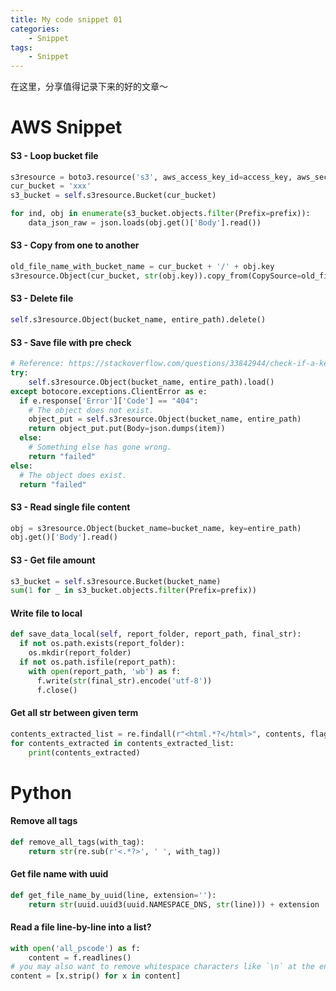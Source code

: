 ```yaml
---
title: My code snippet 01
categories:
    - Snippet
tags:
    - Snippet
---
```

在这里，分享值得记录下来的好的文章～

<!--more-->

# AWS Snippet

#### S3 - Loop bucket file

```python
s3resource = boto3.resource('s3', aws_access_key_id=access_key, aws_secret_access_key=secret_access_key)
cur_bucket = 'xxx'
s3_bucket = self.s3resource.Bucket(cur_bucket)

for ind, obj in enumerate(s3_bucket.objects.filter(Prefix=prefix)):
    data_json_raw = json.loads(obj.get()['Body'].read())
```

#### S3 - Copy from one to another

```python
old_file_name_with_bucket_name = cur_bucket + '/' + obj.key
s3resource.Object(cur_bucket, str(obj.key)).copy_from(CopySource=old_file_name_with_bucket_name)
```

#### S3 - Delete file

```python
self.s3resource.Object(bucket_name, entire_path).delete()
```

#### S3 - Save file with pre check

```python
# Reference: https://stackoverflow.com/questions/33842944/check-if-a-key-exists-in-a-bucket-in-s3-using-boto3
try:
	self.s3resource.Object(bucket_name, entire_path).load()
except botocore.exceptions.ClientError as e:
  if e.response['Error']['Code'] == "404":
    # The object does not exist.
    object_put = self.s3resource.Object(bucket_name, entire_path)
    return object_put.put(Body=json.dumps(item))
  else:
    # Something else has gone wrong.
    return "failed"
else:
  # The object does exist.
  return "failed"
```

#### S3 - Read single file content

```python
obj = s3resource.Object(bucket_name=bucket_name, key=entire_path)
obj.get()['Body'].read()
```

#### S3 - Get file amount

```python
s3_bucket = self.s3resource.Bucket(bucket_name)
sum(1 for _ in s3_bucket.objects.filter(Prefix=prefix))
```

#### Write file to local

```python
def save_data_local(self, report_folder, report_path, final_str):
  if not os.path.exists(report_folder):
    os.mkdir(report_folder)
  if not os.path.isfile(report_path):
    with open(report_path, 'wb') as f:
      f.write(str(final_str).encode('utf-8'))
      f.close()
```



#### Get all str between given term

```python
contents_extracted_list = re.findall(r"<html.*?</html>", contents, flags=re.DOTALL)
for contents_extracted in contents_extracted_list:
    print(contents_extracted)
```


# Python
#### Remove all tags

```python
def remove_all_tags(with_tag):
    return str(re.sub(r'<.*?>', ' ', with_tag))
```



#### Get file name with uuid

```python
def get_file_name_by_uuid(line, extension=''):
    return str(uuid.uuid3(uuid.NAMESPACE_DNS, str(line))) + extension
```


#### Read a file line-by-line into a list?

```python
with open('all_pscode') as f:
    content = f.readlines()
# you may also want to remove whitespace characters like `\n` at the end of each line
content = [x.strip() for x in content]
```

